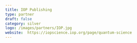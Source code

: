 ```yaml
---
title: IOP Publishing
type: partner
draft: false
category: silver
logo: /images/partners/IOP.jpg
website:  https://iopscience.iop.org/page/quantum-science
---
```


